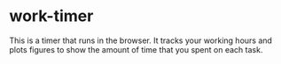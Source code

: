 # work-timer
This is a timer that runs in the browser. It tracks your working hours and plots figures to show the amount of time that you spent on each task.
